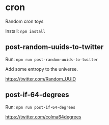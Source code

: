 # cron
Random cron toys

Install: `npm install`

## post-random-uuids-to-twitter

Run: `npm run post-random-uuids-to-twitter`

Add some entropy to the universe.

https://twitter.com/Random_UUID

## post-if-64-degrees

Run: `npm run post-if-64-degrees`

https://twitter.com/colma64degrees
